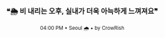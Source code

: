 <div align="center">

<br>

<h3>❝🌦️ 비 내리는 오후, 실내가 더욱 아늑하게 느껴져요❞</h3>

<sub>04:00 PM • Seoul 🌧️ • by CrowRish</sub>

<br>

</div>